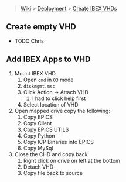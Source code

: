 > [Wiki](Home) > [Deployment](Deployment) > [Create IBEX VHDs](Create-IBEX-VHDs)

## Create empty VHD

- TODO Chris

## Add IBEX Apps to VHD

1. Mount IBEX VHD
   1. Open `cmd` in `O3` mode
   1. `diskmgmt.msc`
   1. Click Action -> Attach VHD
       1. I had to click help first
   1. Select location of VHD
1. Open mapped drive copy the following:
    1. Copy EPICS
    1. Copy Client
    1. Copy EPICS UTILS
    1. Copy Python
    1. Copy ICP Binaries into EPICS
    1. Copy MySql
1. Close the CHD and copy back
    1. Right click on drive on left at the bottom
    1. Detach VHD
    1. Copy file back to source